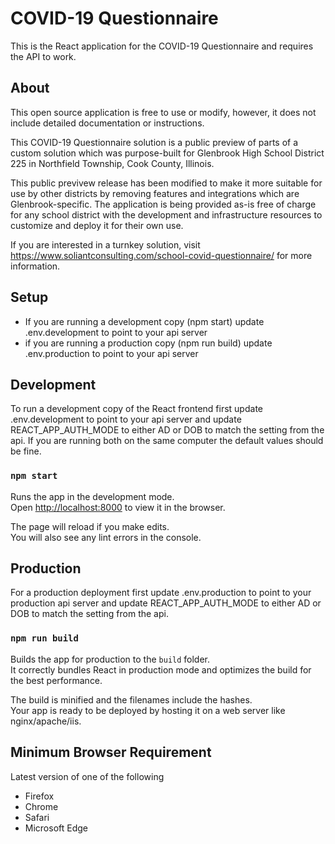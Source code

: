 # COVID-19 Questionnaire
This is the React application for the COVID-19 Questionnaire and requires the API to work.

## About

This open source application is free to use or modify, however, it does not include detailed documentation or instructions.

This COVID-19 Questionnaire solution is a public preview of parts of a custom solution which was purpose-built for Glenbrook High School District 225 in Northfield Township, Cook County, Illinois.

This public previvew release has been modified to make it more suitable for use by other districts by removing features and integrations which are Glenbrook-specific. The application is being provided as-is free of charge for any school district with the development and infrastructure resources to customize and deploy it for their own use.

If you are interested in a turnkey solution, visit https://www.soliantconsulting.com/school-covid-questionnaire/ for more information.

## Setup

* If you are running a development copy (npm start) update .env.development to point to your api server
* if you are running a production copy (npm run build) update .env.production to point to your api server

## Development

To run a development copy of the React frontend first update .env.development to point to your api server and update 
REACT_APP_AUTH_MODE to either AD or DOB to match the setting from the api.
If you are running both on the same computer the default values should be fine.

### `npm start`

Runs the app in the development mode.<br />
Open [http://localhost:8000](http://localhost:8000) to view it in the browser.

The page will reload if you make edits.<br />
You will also see any lint errors in the console.

## Production

For a production deployment first update .env.production to point to your production api server and update 
REACT_APP_AUTH_MODE to either AD or DOB to match the setting from the api.

### `npm run build`

Builds the app for production to the `build` folder.<br />
It correctly bundles React in production mode and optimizes the build for the best performance.

The build is minified and the filenames include the hashes.<br />
Your app is ready to be deployed by hosting it on a web server like nginx/apache/iis.

## Minimum Browser Requirement

Latest version of one of the following
* Firefox
* Chrome
* Safari
* Microsoft Edge

